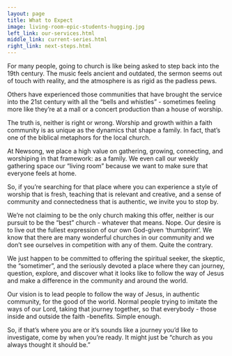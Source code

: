 ```yaml
---
layout: page
title: What to Expect
image: living-room-epic-students-hugging.jpg
left_link: our-services.html
middle_link: current-series.html
right_link: next-steps.html
---
```


  For many people, going to church is like being asked to step back into the 19th century. The music feels ancient and outdated, the sermon seems out of touch with reality, and the atmosphere is as rigid as the padless pews.

  Others have experienced those communities that have brought the service into the 21st century with all the “bells and whistles” - sometimes feeling more like they’re at a mall or a concert production than a house of worship.

  The truth is, neither is right or wrong. Worship and growth within a faith community is as unique as the dynamics that shape a family.  In fact, that’s one of the biblical metaphors for the local church.

  At Newsong, we place a high value on gathering, growing, connecting, and worshiping in that framework: as a family. We even call our weekly gathering space our “living room” because we want to make sure that everyone feels at home.

  So, if you’re searching for that place where you can experience a style of worship that is fresh, teaching that is relevant and creative, and a sense of community and connectedness that is authentic, we invite you to stop by.

  We’re not claiming to be the only church making this offer, neither is our pursuit to be the “best” church - whatever that means. Nope. Our desire is to live out the fullest expression of our own God-given ‘thumbprint’. We know that there are many wonderful churches in our community and we don’t see ourselves in competition with any of them.  Quite the contrary.

  We just happen to be committed to offering the spiritual seeker, the skeptic, the “sometimer”, and the seriously devoted a place where they can journey, question, explore, and discover what it looks like to follow the way of Jesus and make a difference in the community and around the world.

  Our vision is to lead people to follow the way of Jesus, in authentic community, for the good of the world. Normal people trying to imitate the ways of our Lord, taking that journey together, so that everybody - those inside and outside the faith -benefits. Simple enough.

  So, if that’s where you are or it’s sounds like a journey you’d like to investigate, come by when you’re ready. It might just be “church as you always thought it should be.”
